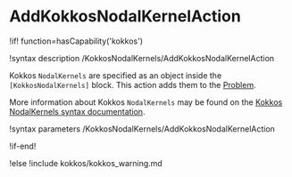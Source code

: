 # AddKokkosNodalKernelAction

!if! function=hasCapability('kokkos')

!syntax description /KokkosNodalKernels/AddKokkosNodalKernelAction

Kokkos `NodalKernels` are specified as an object inside the `[KokkosNodalKernels]` block. This action adds them to the [Problem](syntax/Problem/index.md).

More information about Kokkos `NodalKernels` may be found on the [Kokkos NodalKernels syntax documentation](syntax/KokkosNodalKernels/index.md).

!syntax parameters /KokkosNodalKernels/AddKokkosNodalKernelAction

!if-end!

!else
!include kokkos/kokkos_warning.md
